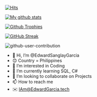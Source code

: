 [![Hits](https://hits.seeyoufarm.com/api/count/incr/badge.svg?url=https%3A%2F%2Fgithub.com%2FEdwardSanglayGarcia&count_bg=%2379C83D&title_bg=%23555555&icon=&icon_color=%23E7E7E7&title=hits&edge_flat=false)](https://hits.seeyoufarm.com)

[![My github stats](https://github-readme-stats.vercel.app/api?username=EdwardSanglayGarcia&count_private=true&show_icons=true&theme=radical&include_all_commits=true&custom_title=𝗦𝗮𝗿𝗸𝗮𝘂𝘁+Github+Stats)](https://github.com/EdwardSanglayGarcia)

[![Github Trophies](https://github-profile-trophy.vercel.app/?username=EdwardSanglayGarcia&theme=darkhub&no-bg=true&margin-w=15&margin-h=10&row=1&column=6&count_private=true)](https://github.com/ryo-ma/github-profile-trophy)

[![GitHub Streak](http://github-readme-streak-stats.herokuapp.com?user=EdwardSanglayGarcia&theme=black-ice)](https://git.io/streak-stats)

![github-user-contribution](https://user-images.githubusercontent.com/42932255/216576374-88ecf050-2f95-490f-b05b-30004f264599.svg)



- 👋 Hi, I’m @EdwardSanglayGarcia
- 😊 Country = Philippines
- 👀 I’m interested in Coding
- 🌱 I’m currently learning SQL, C#
- 💞️ I’m looking to collaborate on Projects
- 📫 How to reach me
- ✉️ IAm@EdwardGarcia.tech
